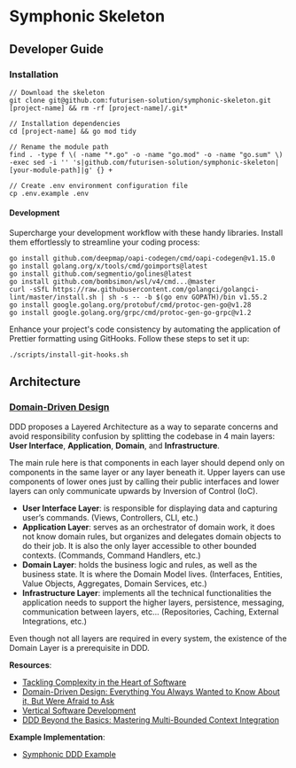 # Symphonic Skeleton

## Developer Guide

### Installation

```shell
// Download the skeleton
git clone git@github.com:futurisen-solution/symphonic-skeleton.git [project-name] && rm -rf [project-name]/.git*

// Installation dependencies
cd [project-name] && go mod tidy

// Rename the module path
find . -type f \( -name "*.go" -o -name "go.mod" -o -name "go.sum" \) -exec sed -i '' 's|github.com/futurisen-solution/symphonic-skeleton|[your-module-path]|g' {} +

// Create .env environment configuration file
cp .env.example .env
```

#### Development

Supercharge your development workflow with these handy libraries. Install them effortlessly to streamline your coding process:

```shell
go install github.com/deepmap/oapi-codegen/cmd/oapi-codegen@v1.15.0
go install golang.org/x/tools/cmd/goimports@latest
go install github.com/segmentio/golines@latest
go install github.com/bombsimon/wsl/v4/cmd...@master
curl -sSfL https://raw.githubusercontent.com/golangci/golangci-lint/master/install.sh | sh -s -- -b $(go env GOPATH)/bin v1.55.2
go install google.golang.org/protobuf/cmd/protoc-gen-go@v1.28
go install google.golang.org/grpc/cmd/protoc-gen-go-grpc@v1.2
```

Enhance your project's code consistency by automating the application of Prettier formatting using GitHooks. Follow these steps to set it up:

```shell
./scripts/install-git-hooks.sh
```

## Architecture

### [Domain-Driven Design](https://github.com/ZilvinasKucinskas/FRP-EventSourcing/blob/master/sources/xx735.Eric.Evans.Domaindriven.Design.Tackling.Complexity.in.the.Heart.of.Software.pdf)

DDD proposes a Layered Architecture as a way to separate concerns and avoid responsibility confusion by splitting the codebase in 4 main layers: **User Interface**, **Application**, **Domain**, and **Infrastructure**.

The main rule here is that components in each layer should depend only on components in the same layer or any layer beneath it. Upper layers can use components of lower ones just by calling their public interfaces and lower layers can only communicate upwards by Inversion of Control (IoC).

- **User Interface Layer**: is responsible for displaying data and capturing user’s commands. (Views, Controllers, CLI, etc.)
- **Application Layer**: serves as an orchestrator of domain work, it does not know domain rules, but organizes and delegates domain objects to do their job. It is also the only layer accessible to other bounded contexts. (Commands, Command Handlers, etc.)
- **Domain Layer**: holds the business logic and rules, as well as the business state. It is where the Domain Model lives. (Interfaces, Entities, Value Objects, Aggregates, Domain Services, etc.)
- **Infrastructure Layer**: implements all the technical functionalities the application needs to support the higher layers, persistence, messaging, communication between layers, etc... (Repositories, Caching, External Integrations, etc.)

Even though not all layers are required in every system, the existence of the Domain Layer is a prerequisite in DDD.

**Resources**:
- [Tackling Complexity in the Heart of Software](https://github.com/ZilvinasKucinskas/FRP-EventSourcing/blob/master/sources/xx735.Eric.Evans.Domaindriven.Design.Tackling.Complexity.in.the.Heart.of.Software.pdf)
- [Domain-Driven Design: Everything You Always Wanted to Know About it, But Were Afraid to Ask](https://medium.com/ssense-tech/domain-driven-design-everything-you-always-wanted-to-know-about-it-but-were-afraid-to-ask-a85e7b74497a)
- [Vertical Software Development](https://medium.com/ssense-tech/vertical-software-development-495b73f7fcdf)
- [DDD Beyond the Basics: Mastering Multi-Bounded Context Integration](https://medium.com/ssense-tech/ddd-beyond-the-basics-mastering-multi-bounded-context-integration-ca0c7cec6561)

**Example Implementation**:
- [Symphonic DDD Example](https://github.com/fwidjaya20/symphonic-example)
